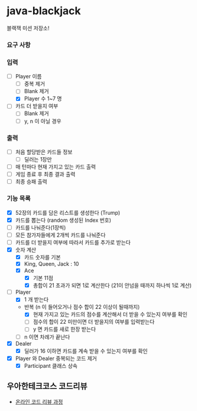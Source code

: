 # java-blackjack

블랙잭 미션 저장소!

### 요구 사항

### 입력

- [ ] Player 이름
    - [ ] 중복 제거
    - [ ] Blank 제거
    - [x] Player 수 1~7 명
- [ ] 카드 더 받을지 여부
    - [ ] Blank 제거
    - [ ] y, n 이 아닐 경우

### 출력

- [ ] 처음 할당받은 카드들 정보
    - [ ] 딜러는 1장만
- [ ] 매 턴마다 현재 가지고 있는 카드 출력
- [ ] 게임 종료 후 최종 결과 출력
- [ ] 최종 승패 출력

### 기능 목록

- [x] 52장의 카드를 담은 리스트를 생성한다 (Trump)
- [x] 카드를 뽑는다 (random 생성된 Index 번호)
- [ ] 카드를 나눠준다(1장씩)
- [ ] 모든 참가자들에게 2개씩 카드를 나눠준다
- [ ] 카드를 더 받을지 여부에 따라서 카드를 추가로 받는다
- [x] 숫자 계산
    - [x] 카드 숫자를 기본
    - [x] King, Queen, Jack : 10
    - [x] Ace
        - [x] 기본 11점
        - [x] 총합이 21 초과가 되면 1로 계산한다 (21이 안넘을 때까지 하나씩 1로 계산)

- [ ] Player
    - [x] 1 개 받는다
    - 반복 (n 이 들어오거나 점수 합이 22 이상이 될때까지)
        - [x] 현재 가지고 있는 카드의 점수를 계산해서 더 받을 수 있는지 여부를 확인
        - [ ] 점수의 합이 22 미만이면 더 받을지의 여부를 입력받는다
        - [ ] y 면 카드를 새로 한장 받는다
    - [ ] n 이면 차례가 끝난다
- [x] Dealer
    - [x] 딜러가 16 이하면 카드를 계속 받을 수 있는지 여부를 확인
- [x] Player 와 Dealer 중복되는 코드 제거
  - [x] Participant 클래스 상속

## 우아한테크코스 코드리뷰

- [온라인 코드 리뷰 과정](https://github.com/woowacourse/woowacourse-docs/blob/master/maincourse/README.md)

